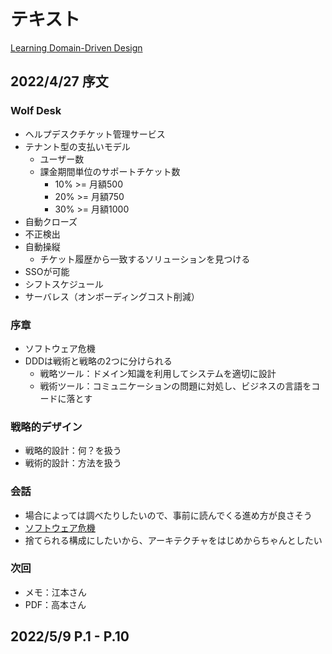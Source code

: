 # テキスト

 [Learning Domain-Driven Design](https://www.amazon.co.jp/Learning-Domain-driven-Design-Aligning-Architecture/dp/1098100131)
 
## 2022/4/27 序文

### Wolf Desk
- ヘルプデスクチケット管理サービス
- テナント型の支払いモデル
    - ユーザー数
    - 課金期間単位のサポートチケット数
        - 10% >= 月額500
        - 20% >= 月額750
        - 30% >= 月額1000
- 自動クローズ
- 不正検出
- 自動操縦
    - チケット履歴から一致するソリューションを見つける
- SSOが可能
- シフトスケジュール
- サーバレス（オンボーディングコスト削減）

### 序章
- ソフトウェア危機
- DDDは戦術と戦略の2つに分けられる
    - 戦略ツール：ドメイン知識を利用してシステムを適切に設計
    - 戦術ツール：コミュニケーションの問題に対処し、ビジネスの言語をコードに落とす


### 戦略的デザイン
- 戦略的設計：何？を扱う
- 戦術的設計：方法を扱う

### 会話
- 場合によっては調べたりしたいので、事前に読んでくる進め方が良さそう
- [ソフトウェア危機](https://ja.wikipedia.org/wiki/%E3%82%BD%E3%83%95%E3%83%88%E3%82%A6%E3%82%A7%E3%82%A2%E5%8D%B1%E6%A9%9F)
- 捨てられる構成にしたいから、アーキテクチャをはじめからちゃんとしたい


### 次回
- メモ：江本さん
- PDF：高本さん

## 2022/5/9 P.1 - P.10
